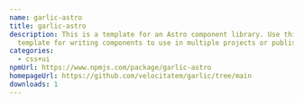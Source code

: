 ```yaml
---
name: garlic-astro
title: garlic-astro
description: This is a template for an Astro component library. Use this
  template for writing components to use in multiple projects or publish to NPM.
categories:
  - css+ui
npmUrl: https://www.npmjs.com/package/garlic-astro
homepageUrl: https://github.com/velocitatem/garlic/tree/main
downloads: 1
---
```

